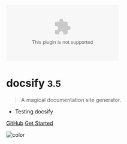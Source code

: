 ![logo](_media/BCID_H_cmyk_pos.eps)

# docsify <small>3.5</small>

> A magical documentation site generator.

- Testing docsify

[GitHub](https://github.com/alexjoybc/test-doc/)
[Get Started](#getStarted.md)

<!-- background color -->

![color](#f0f0f0)